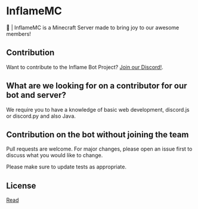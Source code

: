 # InflameMC

 :bookmark_tabs: | InflameMC is a Minecraft Server made to bring joy to our awesome members!

## Contribution

Want to contribute to the Inflame Bot Project? [Join our Discord!](https://discord.gg/mxtYqyH).

## What are we looking for on a contributor for our bot and server?
We require you to have a knowledge of basic web development, discord.js or discord.py and also Java. 

## Contribution on the bot without joining the team
Pull requests are welcome. For major changes, please open an issue first to discuss what you would like to change.

Please make sure to update tests as appropriate.

## License
[Read](https://github.com/Tqcoz/bot-inflame/blob/master/LICENSE)
